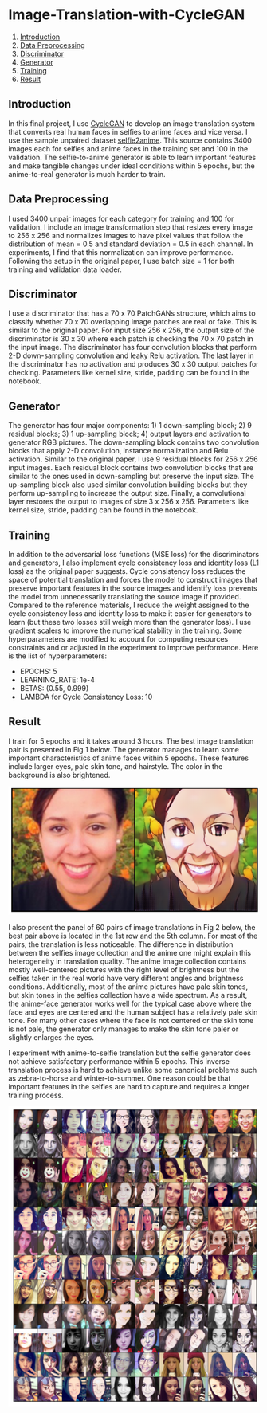 # Image-Translation-with-CycleGAN

1. [Introduction](#Introduction)
2. [Data Preprocessing](#DataPreprocessing)
3. [Discriminator](#Discriminator)
4. [Generator](#Generator)
5. [Training](#Training)
6. [Result](#Result)

## Introduction <a name="Introduction"></a>

In this final project, I use [CycleGAN](https://junyanz.github.io/CycleGAN/) to develop an image translation system that converts real human faces in selfies to anime faces and vice versa. I use the sample unpaired dataset [selfie2anime](https://drive.google.com/file/d/1xOWj1UVgp6NKMT3HbPhBbtq2A4EDkghF/view). This source contains 3400 images each for selfies and anime faces in the training set and 100 in the validation. The selfie-to-anime generator is able to learn important features and make tangible changes under ideal conditions within  5 epochs, but the anime-to-real generator is much harder to train.

## Data Preprocessing <a name="DataPreprocessing"></a>

I used 3400 unpair images for each category for training and 100 for validation. I include an image transformation step that resizes every image to 256 x 256 and normalizes images to have pixel values that follow the distribution of mean = 0.5 and standard deviation = 0.5 in each channel. In experiments, I find that this normalization can improve performance. Following the setup in the original paper, I use batch size = 1 for both training and validation data loader.

## Discriminator <a name="Discriminator"></a>

I use a discriminator that has a 70 x 70 PatchGANs structure, which aims to classify whether 70 x 70 overlapping image patches are real or fake. This is similar to the original paper. For input size 256 x 256, the output size of the discriminator is 30 x 30 where each patch is checking the 70 x 70 patch in the input image. The discriminator has four convolution blocks that perform 2-D down-sampling convolution and leaky Relu activation. The last layer in the discriminator has no activation and produces 30 x 30 output patches for checking.  Parameters like kernel size, stride, padding can be found in the notebook.

## Generator <a name="Generator"></a>

The generator has four major components: 1) 1 down-sampling block; 2) 9 residual blocks; 3) 1 up-sampling block; 4) output layers and activation to generator RGB pictures. The down-sampling block contains two convolution blocks that apply 2-D convolution, instance normalization and Relu activation. Similar to the original paper, I use 9 residual blocks for 256 x 256 input images.  Each residual block contains two convolution blocks that are similar to the ones used in down-sampling but preserve the input size.  The up-sampling block also used similar convolution building blocks but they perform up-sampling to increase the output size. Finally, a convolutional layer restores the output to images of size 3 x 256 x 256. Parameters like kernel size, stride, padding can be found in the notebook.

## Training <a name="Training"></a>

In addition to the adversarial loss functions (MSE loss) for the discriminators and generators, I also implement cycle consistency loss and identity loss (L1 loss) as the original paper suggests. Cycle consistency loss reduces the space of potential translation and forces the model to construct images that preserve important features in the source images and identify loss prevents the model from unnecessarily translating the source image if provided. Compared to the reference materials, I reduce the weight assigned to the cycle consistency loss and identity loss to make it easier for generators to learn (but these two losses still weigh more than the generator loss). I use gradient scalers to improve the numerical stability in the training. Some hyperparameters are modified to account for computing resources constraints and or adjusted in the experiment to improve performance. Here is the list of hyperparameters:

- EPOCHS: 5
- LEARNING_RATE: 1e-4
- BETAS: (0.55, 0.999)
- LAMBDA for Cycle Consistency Loss: 10

## Result <a name="Result"></a>

I train for 5 epochs and it takes around 3 hours. The best image translation pair is presented in Fig 1 below. The generator manages to learn some important characteristics of anime faces within 5 epochs. These features include larger eyes, pale skin tone, and hairstyle.  The color in the background is also brightened.

![Figure 1](img/Best.png)

I also present the panel of 60 pairs of image translations in Fig 2 below, the best pair above is located in the 1st row and the 5th column. For most of the pairs, the translation is less noticeable. The difference in distribution between the selfies image collection and the anime one might explain this heterogeneity in translation quality. The anime image collection contains mostly well-centered pictures with the right level of brightness but the selfies taken in the real world have very different angles and brightness conditions. Additionally, most of the anime pictures have pale skin tones, but skin tones in the selfies collection have a wide spectrum. As a result, the anime-face generator works well for the typical case above where the face and eyes are centered and the human subject has a relatively pale skin tone. For many other cases where the face is not centered or the skin tone is not pale, the generator only manages to make the skin tone paler or slightly enlarges the eyes.

I experiment with anime-to-selfie translation but the selfie generator does not achieve satisfactory performance within 5 epochs. This inverse translation process is hard to achieve unlike some canonical problems such as zebra-to-horse and winter-to-summer. One reason could be that important features in the selfies are hard to capture and requires a longer training process.

![Figure 2](img/Panel.png)
